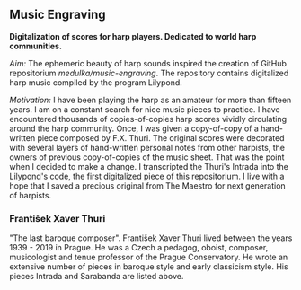 ## **Music Engraving**

**Digitalization of scores for harp players. Dedicated to world harp communities.**

*Aim:*
The ephemeric beauty of harp sounds inspired the creation of GitHub repositorium *medulka/music-engraving*. The repository contains digitalized harp music compiled by the program Lilypond. 

*Motivation:*
I have been playing the harp as an amateur for more than fifteen years. I am on a constant search for nice music pieces to practice. I have encountered thousands of copies-of-copies harp scores vividly circulating around the harp community. Once, I was given a copy-of-copy of a hand-written piece composed by F.X. Thuri. The original scores were decorated with several layers of hand-written personal notes from other harpists, the owners of previous copy-of-copies of the music sheet. That was the point when I decided to make a change. I transcripted the Thuri's Intrada into the Lilypond's code, the first digitalized piece of this repositorium. I live with a hope that I saved a precious original from The Maestro for next generation of harpists. 


### František Xaver Thuri

"The last baroque composer". František Xaver Thuri lived between the years 1939 - 2019 in Prague. He was a Czech a pedagog, oboist, composer, musicologist and tenue professor of the Prague Conservatory. He wrote an extensive number of pieces in baroque style and early classicism style. His pieces Intrada and Sarabanda are listed above. 




